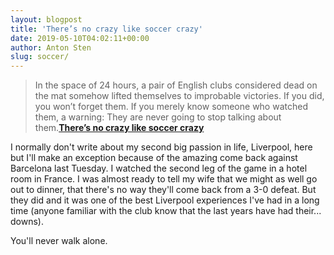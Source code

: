 ```yaml
---
layout: blogpost
title: 'There’s no crazy like soccer crazy'
date: 2019-05-10T04:02:11+00:00
author: Anton Sten
slug: soccer/
---
```


>In the space of 24 hours, a pair of English clubs considered dead on the mat somehow lifted themselves to improbable victories. If you did, you won’t forget them. If you merely know someone who watched them, a warning: They are never going to stop talking about them.**[There’s no crazy like soccer crazy](https://www.wsj.com/articles/theres-no-crazy-like-soccer-crazy-11557408560?tesla=y)**

I normally don't write about my second big passion in life, Liverpool, here but I'll make an exception because of the amazing come back against Barcelona last Tuesday. I watched the second leg of the game in a hotel room in France. I was almost ready to tell my wife that we might as well go out to dinner, that there's no way they'll come back from a 3-0 defeat. But they did and it was one of the best Liverpool experiences I've had in a long time (anyone familiar with the club know that the last years have had their... downs).

You'll never walk alone. 

